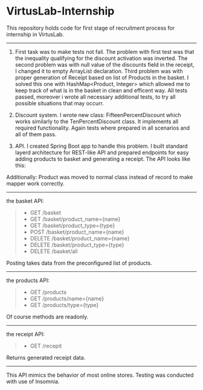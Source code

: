 # VirtusLab-Internship
This repository holds code for first stage of recruitment process for internship in VirtusLab.

---
1. First task was to make tests not fail. The problem with first test was that the inequality qualifying for the discount activation was inverted. The second problem was with null value of the discounts field in the receipt, I changed it to empty ArrayList declaration. Third problem was with proper generation of Receipt based on list of Products in the basket. I solved this one with HashMap<Product, Integer> which allowed me to keep track of what is in the basket in clean and efficent way. All tests passed, moreover i wrote all necessary additional tests, to try all possible situations that may occurr.

2. Discount system. I wrote new class: FifteenPercentDiscount which works similarly to the TenPercentDiscount class. It implements all required functionality. Again tests where prepared in all scenarios and all of them pass.

3. API. I created Spring Boot app to handle this problem. I built standard layerd architecture for REST-like API and prepared endpoints for easy adding products to basket and generating a receipt. The API looks like this:

Additionally: Product was moved to normal class instead of record to make mapper work correctly.

---
the basket API:

> * GET     /basket
> * GET     /basket/product_name={name}
> * GET     /basket/product_type={type}
> * POST    /basket/product_name={name}
> * DELETE  /basket/product_name={name}
> * DELETE  /basket/product_type={type}
> * DELETE  /basket/all

Posting takes data from the preconfigured list of products.

---
the products API:

> * GET     /products
> * GET     /products/name={name}
> * GET     /products/type={type}

Of course methods are readonly.

---
the receipt API:

> * GET /recepit

Returns generated receipt data.

---
This API mimics the behavior of most online stores. Testing was conducted with use of Insomnia.
